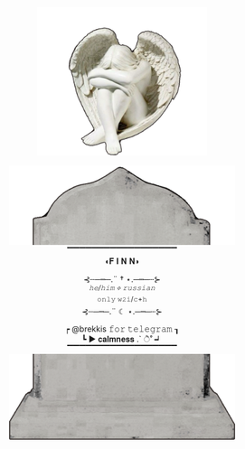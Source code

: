 <p align="center"
<br> <img width="300" src="https://github.com/meoworm/meoworm/blob/main/ангелок.PNG" 
</p>
<p align="center"
<br> <img width="400" src="https://github.com/meoworm/meoworm/blob/main/перв.PNG"     

<br> ▔▔▔▔▔▔▔▔▔▔▔▔▔▔▔▔▔▔
<br> ◖𝐅 𝐈 𝐍 𝐍◗
</p> 

<p align="center"
<br>⊰┄─┉─.¨ † ⋆.─┉─┄⊱
<br><sup><i>𝚑𝚎/𝚑𝚒𝚖 ⟡ 𝚛𝚞𝚜𝚜𝚒𝚊𝚗</i></sup>
<br> <sup>𝚘𝚗𝚕𝚢 𝚠𝟸𝚒/𝚌+𝚑</sup>
<br>⊰┄─┉─.¨ ☾ ⋆.─┉─┄⊱

<p align="center"
<br> ┍  @brekkis 𝚏𝚘𝚛 𝚝𝚎𝚕𝚎𝚐𝚛𝚊𝚖  ┒
<br> ┗  ► 𝐜𝐚𝐥𝐦𝐧𝐞𝐬𝐬      .` ੈ˚   ┙
<br> ▔▔▔▔▔▔▔▔▔▔▔▔▔▔▔▔▔▔
<br> <img width="400" src="https://github.com/meoworm/meoworm/blob/main/второ.PNG"    
</p>
